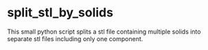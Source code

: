 # split_stl_by_solids
This small python script splits a stl file containing multiple solids into separate stl files including only one component.
